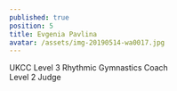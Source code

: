 ```yaml
---
published: true
position: 5
title: Evgenia Pavlina
avatar: /assets/img-20190514-wa0017.jpg
---
```

UKCC Level 3 Rhythmic Gymnastics Coach\
Level 2 Judge
